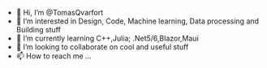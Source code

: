 - 👋 Hi, I’m @TomasQvarfort
- 👀 I’m interested in Design, Code, Machine learning, Data processing and Building stuff
- 🌱 I’m currently learning C++,Julia; .Net5/6,Blazor,Maui
- 💞️ I’m looking to collaborate on cool and useful stuff
- 📫 How to reach me ...

<!---
TomasQvarfort/TomasQvarfort is a ✨ special ✨ repository because its `README.md` (this file) appears on your GitHub profile.
You can click the Preview link to take a look at your changes.
--->
